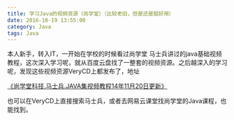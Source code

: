 ```yaml
---
title: 学习Java的视频资源（尚学堂）（比较老旧，但是还是挺好用）
date: 2016-10-19 13:55:00
category: Java
tags: Java
---
```


本人新手，转入IT，一开始在学校的时候看过尚学堂 马士兵讲过的java基础视频教程，这次深入学习呢，就从百度云盘找了一整套的视频资源。之后越深入的学习呢，发现这些视频资源VeryCD上都发布了，地址

[《尚学堂科技.马士兵.JAVA集视频教程14年11月20日更新》](http://www.verycd.com/topics/93279/)

也可以在VeryCD上直接搜索马士兵，或者去网易云课堂找尚学堂的Java课程，也能找到。
